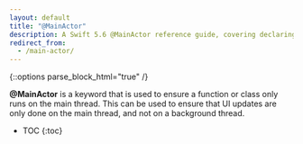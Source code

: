 ```yaml
---
layout: default
title: "@MainActor"
description: A Swift 5.6 @MainActor reference guide, covering declaring async functions, calling them with await, performing parallel work, using async/await with URLSession, and more.
redirect_from:
  - /main-actor/
---
```

{::options parse_block_html="true" /}

**@MainActor** is a keyword that is used to ensure a function or class only runs on the main thread. This can be used to ensure that UI updates are only done on the main thread, and not on a background thread.

* TOC
{:toc}

